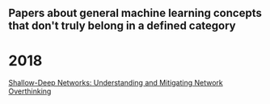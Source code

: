
## Papers about general machine learning concepts that don't truly belong in a defined category

# 2018

[Shallow-Deep Networks: Understanding and Mitigating Network Overthinking](https://arxiv.org/pdf/1810.07052.pdf)
